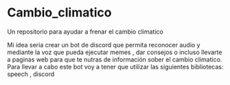 # Cambio_climatico
Un repositorio para ayudar a frenar el cambio climatico

Mi idea seria crear un bot de discord que permita reconocer audio y mediante la voz que pueda ejecutar memes , dar consejos o incluso llevarte a paginas web para que te nutras de información sober el cambio climatico.
Para llevar a cabo este bot voy a tener que utilizar las siguientes bibliotecas: speech , discord 

